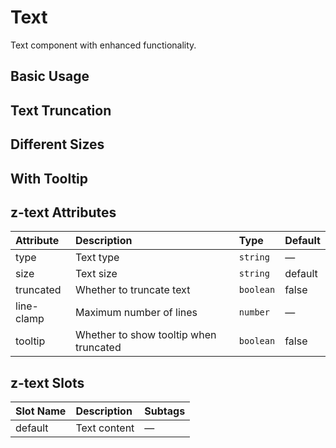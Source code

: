 # Text

Text component with enhanced functionality.

## Basic Usage

<preview path="../../demo/text/normal.vue" />

## Text Truncation

<preview path="../../demo/text/omit.vue" />

## Different Sizes

<preview path="../../demo/text/size.vue" />

## With Tooltip

<preview path="../../demo/text/tooltip.vue" />

## z-text Attributes

| Attribute             | Description                              | Type                            | Default |
| :-------------------- | :--------------------------------------- | :------------------------------ | :------ |
| type                  | Text type                                | `string`                        | —       |
| size                  | Text size                                | `string`                        | default |
| truncated             | Whether to truncate text                 | `boolean`                       | false   |
| line-clamp            | Maximum number of lines                  | `number`                        | —       |
| tooltip               | Whether to show tooltip when truncated   | `boolean`                       | false   |

## z-text Slots

| Slot Name | Description         | Subtags |
| :-------- | :------------------ | :------ |
| default   | Text content        | —       |
